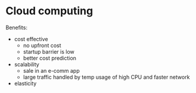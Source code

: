 # Cloud computing

Benefits:
- cost effective
    - no upfront cost
    - startup barrier is low
    - better cost prediction
- scalability
    - sale in an e-comm app
    - large traffic handled by temp usage of high CPU and faster network
- elasticity
